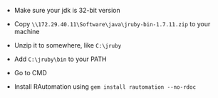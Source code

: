 
* 	Make sure your jdk is 32-bit version

* 	Copy `\\172.29.40.11\Software\java\jruby-bin-1.7.11.zip` to your machine
* 	Unzip it to somewhere, like `C:\jruby`
* 	Add `C:\jruby\bin` to your PATH

* 	Go to CMD
* 	Install RAutomation using `gem install rautomation --no-rdoc`

